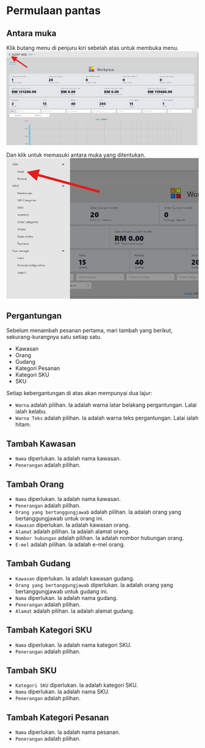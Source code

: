 # Permulaan pantas
## Antara muka
Klik butang menu di penjuru kiri sebelah atas untuk membuka menu.
![Klik Menu](../../assets/click-menu.png)

Dan klik untuk memasuki antara muka yang ditentukan.
![Antaramuka](../../assets/interfaces.png)

## Pergantungan
Sebelum menambah pesanan pertama, mari tambah yang berikut, sekurang-kurangnya satu setiap satu.
- Kawasan
- Orang
- Gudang
- Kategori Pesanan
- Kategori SKU
- SKU

Setiap kebergantungan di atas akan mempunyai dua lajur:
- `Warna` adalah pilihan. Ia adalah warna latar belakang pergantungan. Lalai ialah kelabu.
- `Warna Teks` adalah pilihan. Ia adalah warna teks pergantungan. Lalai ialah hitam.

## Tambah Kawasan
- `Nama` diperlukan. Ia adalah nama kawasan.
- `Penerangan` adalah pilihan.

## Tambah Orang
- `Nama` diperlukan. Ia adalah nama kawasan.
- `Penerangan` adalah pilihan.
- `Orang yang bertanggungjawab` adalah pilihan. Ia adalah orang yang bertanggungjawab untuk orang ini.
- `Kawasan` diperlukan. Ia adalah kawasan orang.
- `Alamat` adalah pilihan. Ia adalah alamat orang.
- `Nombor hubungan` adalah pilihan. Ia adalah nombor hubungan orang.
- `E-mel` adalah pilihan. Ia adalah e-mel orang.

## Tambah Gudang
- `Kawasan` diperlukan. Ia adalah kawasan gudang.
- `Orang yang bertanggungjawab` diperlukan. Ia adalah orang yang bertanggungjawab untuk gudang ini.
- `Nama` diperlukan. Ia adalah nama gudang.
- `Penerangan` adalah pilihan.
- `Alamat` adalah pilihan. Ia adalah alamat gudang.

## Tambah Kategori SKU
- `Nama` diperlukan. Ia adalah nama kategori SKU.
- `Penerangan` adalah pilihan.

## Tambah SKU
- `Kategori SKU` diperlukan. Ia adalah kategori SKU.
- `Nama` diperlukan. Ia adalah nama SKU.
- `Penerangan` adalah pilihan.

## Tambah Kategori Pesanan
- `Nama` diperlukan. Ia adalah nama pesanan.
- `Penerangan` adalah pilihan.